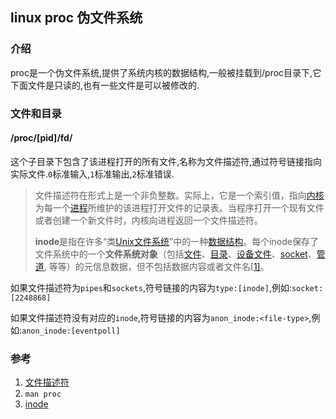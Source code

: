 ## linux proc 伪文件系统

### 介绍

proc是一个伪文件系统,提供了系统内核的数据结构,一般被挂载到/proc目录下,它下面文件是只读的,也有一些文件是可以被修改的.

### 文件和目录

#### /proc/[pid]/fd/

这个子目录下包含了该进程打开的所有文件,名称为文件描述符,通过符号链接指向实际文件.`0`标准输入,`1`标准输出,`2`标准错误.

> 文件描述符在形式上是一个非负整数。实际上，它是一个索引值，指向[内核](https://zh.wikipedia.org/wiki/%E5%86%85%E6%A0%B8)为每一个[进程](https://zh.wikipedia.org/wiki/%E8%BF%9B%E7%A8%8B)所维护的该进程打开文件的记录表。当程序打开一个现有文件或者创建一个新文件时，内核向进程返回一个文件描述符。
>
> **inode**是指在许多“类[Unix](https://zh.wikipedia.org/wiki/Unix)[文件系统](https://zh.wikipedia.org/wiki/%E6%96%87%E4%BB%B6%E7%B3%BB%E7%BB%9F)”中的一种[数据结构](https://zh.wikipedia.org/wiki/%E6%95%B0%E6%8D%AE%E7%BB%93%E6%9E%84)。每个inode保存了文件系统中的一个**文件系统对象**（包括[文件](https://zh.wikipedia.org/wiki/%E8%AE%A1%E7%AE%97%E6%9C%BA%E6%96%87%E4%BB%B6)、[目录](https://zh.wikipedia.org/wiki/%E7%9B%AE%E5%BD%95_(%E6%96%87%E4%BB%B6%E7%B3%BB%E7%BB%9F))、[设备文件](https://zh.wikipedia.org/wiki/%E8%AE%BE%E5%A4%87%E6%96%87%E4%BB%B6)、[socket](https://zh.wikipedia.org/wiki/Unix%E5%9F%9F%E5%A5%97%E6%8E%A5%E5%AD%97)、[管道](https://zh.wikipedia.org/wiki/%E7%AE%A1%E9%81%93_(Unix)), 等等）的元信息数据，但不包括数据内容或者文件名[[1\]](https://zh.wikipedia.org/zh-hans/Inode#cite_note-1)。

如果文件描述符为`pipes`和`sockets`,符号链接的内容为`type:[inode]`,例如:`socket:[2248868]`

如果文件描述符没有对应的`inode`,符号链接的内容为`anon_inode:<file-type>`,例如:`anon_inode:[eventpoll]`



### 参考

1. [文件描述符](https://zh.wikipedia.org/wiki/%E6%96%87%E4%BB%B6%E6%8F%8F%E8%BF%B0%E7%AC%A6)
2. `man proc`
3. [inode](https://zh.wikipedia.org/zh-hans/Inode)

